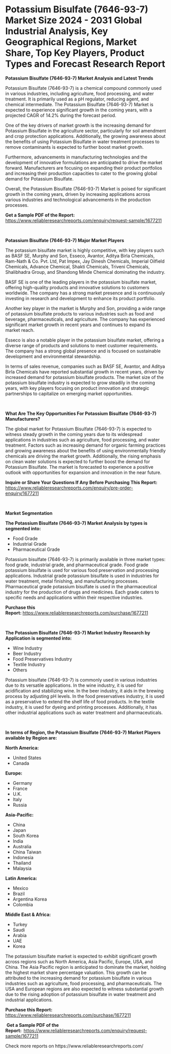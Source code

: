 <p><h1>Potassium Bisulfate (7646-93-7) Market Size 2024 - 2031 Global Industrial Analysis, Key Geographical Regions, Market Share, Top Key Players, Product Types and Forecast Research Report</h1></p><p><strong>Potassium Bisulfate (7646-93-7) Market Analysis and Latest Trends</strong></p>
<p><p>Potassium Bisulfate (7646-93-7) is a chemical compound commonly used in various industries, including agriculture, food processing, and water treatment. It is primarily used as a pH regulator, reducing agent, and chemical intermediate. The Potassium Bisulfate (7646-93-7) Market is expected to experience significant growth in the coming years, with a projected CAGR of 14.2% during the forecast period.</p><p>One of the key drivers of market growth is the increasing demand for Potassium Bisulfate in the agriculture sector, particularly for soil amendment and crop protection applications. Additionally, the growing awareness about the benefits of using Potassium Bisulfate in water treatment processes to remove contaminants is expected to further boost market growth. </p><p>Furthermore, advancements in manufacturing technologies and the development of innovative formulations are anticipated to drive the market forward. Manufacturers are focusing on expanding their product portfolios and increasing their production capacities to cater to the growing global demand for Potassium Bisulfate.</p><p>Overall, the Potassium Bisulfate (7646-93-7) Market is poised for significant growth in the coming years, driven by increasing applications across various industries and technological advancements in the production processes.</p></p>
<p><strong>Get a Sample PDF of the Report:&nbsp;</strong> <a href="https://www.reliableresearchreports.com/enquiry/request-sample/1677211">https://www.reliableresearchreports.com/enquiry/request-sample/1677211</a></p>
<p>&nbsp;</p>
<p><strong>Potassium Bisulfate (7646-93-7) Major Market Players</strong></p>
<p><p>The potassium bisulfate market is highly competitive, with key players such as BASF SE, Murphy and Son, Esseco, Avantor, Aditya Birla Chemicals, Ram-Nath & Co. Pvt. Ltd, Pat Impex, Jay Dinesh Chemicals, Imperial Oilfield Chemicals, Advance Chemical, Shakti Chemicals, Triveni Chemicals, Shalibhadra Group, and Shandong Minde Chemical dominating the industry.</p><p>BASF SE is one of the leading players in the potassium bisulfate market, offering high-quality products and innovative solutions to customers worldwide. The company has a strong market presence and is continuously investing in research and development to enhance its product portfolio.</p><p>Another key player in the market is Murphy and Son, providing a wide range of potassium bisulfate products to various industries such as food and beverage, pharmaceuticals, and agriculture. The company has experienced significant market growth in recent years and continues to expand its market reach.</p><p>Esseco is also a notable player in the potassium bisulfate market, offering a diverse range of products and solutions to meet customer requirements. The company has a strong global presence and is focused on sustainable development and environmental stewardship.</p><p>In terms of sales revenue, companies such as BASF SE, Avantor, and Aditya Birla Chemicals have reported substantial growth in recent years, driven by increased demand for potassium bisulfate products. The market size of the potassium bisulfate industry is expected to grow steadily in the coming years, with key players focusing on product innovation and strategic partnerships to capitalize on emerging market opportunities.</p></p>
<p>&nbsp;</p>
<p><strong>What Are The Key Opportunities For Potassium Bisulfate (7646-93-7) Manufacturers?</strong></p>
<p><p>The global market for Potassium Bisulfate (7646-93-7) is expected to witness steady growth in the coming years due to its widespread applications in industries such as agriculture, food processing, and water treatment. Factors such as increasing demand for organic farming practices and growing awareness about the benefits of using environmentally friendly chemicals are driving the market growth. Additionally, the rising emphasis on clean water solutions is expected to further boost the demand for Potassium Bisulfate. The market is forecasted to experience a positive outlook with opportunities for expansion and innovation in the near future.</p></p>
<p><strong>Inquire or Share Your Questions If Any Before Purchasing This Report:</strong> <a href="https://www.reliableresearchreports.com/enquiry/pre-order-enquiry/1677211">https://www.reliableresearchreports.com/enquiry/pre-order-enquiry/1677211</a></p>
<p>&nbsp;</p>
<p><strong>Market Segmentation</strong></p>
<p><strong>The Potassium Bisulfate (7646-93-7) Market Analysis by types is segmented into:</strong></p>
<p><ul><li>Food Grade</li><li>Industrial Grade</li><li>Pharmaceutical Grade</li></ul></p>
<p><p>Potassium bisulfate (7646-93-7) is primarily available in three market types: food grade, industrial grade, and pharmaceutical grade. Food grade potassium bisulfate is used for various food preservation and processing applications. Industrial grade potassium bisulfate is used in industries for water treatment, metal finishing, and manufacturing processes. Pharmaceutical grade potassium bisulfate is used in the pharmaceutical industry for the production of drugs and medicines. Each grade caters to specific needs and applications within their respective industries.</p></p>
<p><strong>Purchase this Report:&nbsp;</strong><a href="https://www.reliableresearchreports.com/purchase/1677211">https://www.reliableresearchreports.com/purchase/1677211</a></p>
<p>&nbsp;</p>
<p><strong>The Potassium Bisulfate (7646-93-7) Market Industry Research by Application is segmented into:</strong></p>
<p><ul><li>Wine Industry</li><li>Beer Industry</li><li>Food Preservatives Industry</li><li>Textile Industry</li><li>Others</li></ul></p>
<p><p>Potassium bisulfate (7646-93-7) is commonly used in various industries due to its versatile applications. In the wine industry, it is used for acidification and stabilizing wine. In the beer industry, it aids in the brewing process by adjusting pH levels. In the food preservatives industry, it is used as a preservative to extend the shelf life of food products. In the textile industry, it is used for dyeing and printing processes. Additionally, it has other industrial applications such as water treatment and pharmaceuticals.</p></p>
<p>&nbsp;</p>
<p><strong>In terms of Region, the Potassium Bisulfate (7646-93-7) Market Players available by Region are:</strong></p>
<p>
    <p> <strong> North America: </strong>
        <ul>
            <li>United States</li>
            <li>Canada</li>
        </ul>
        </p> 
    <p> <strong> Europe: </strong>
        <ul>
            <li>Germany</li>
            <li>France</li>
            <li>U.K.</li>
            <li>Italy</li>
            <li>Russia</li>
        </ul>
        </p> 
    <p> <strong> Asia-Pacific: </strong>
        <ul>
            <li>China</li>
            <li>Japan</li>
            <li>South Korea</li>
            <li>India</li>
            <li>Australia</li>
            <li>China Taiwan</li>
            <li>Indonesia</li>
            <li>Thailand</li>
            <li>Malaysia</li>
        </ul>
        </p> 
    <p> <strong> Latin America: </strong>
        <ul>
            <li>Mexico</li>
            <li>Brazil</li>
            <li>Argentina Korea</li>
            <li>Colombia</li>
        </ul>
        </p> 
    <p> <strong> Middle East & Africa: </strong>
        <ul>
            <li>Turkey</li>
            <li>Saudi</li>
            <li>Arabia</li>
            <li>UAE</li>
            <li>Korea</li>
        </ul>
    </p>
    </p>
<p><p>The potassium bisulfate market is expected to exhibit significant growth across regions such as North America, Asia Pacific, Europe, USA, and China. The Asia Pacific region is anticipated to dominate the market, holding the highest market share percentage valuation. This growth can be attributed to the increasing demand for potassium bisulfate in various industries such as agriculture, food processing, and pharmaceuticals. The USA and European regions are also expected to witness substantial growth due to the rising adoption of potassium bisulfate in water treatment and industrial applications.</p></p>
<p><strong>Purchase this Report: </strong><a href="https://www.reliableresearchreports.com/purchase/1677211">https://www.reliableresearchreports.com/purchase/1677211</a></p>
<p>&nbsp;<strong>Get a Sample PDF of the Report:&nbsp;&nbsp;</strong><a href="https://www.reliableresearchreports.com/enquiry/request-sample/1677211">https://www.reliableresearchreports.com/enquiry/request-sample/1677211</a></p>
<p><strong></strong></p>
<p>Check more reports on https://www.reliableresearchreports.com/</p>